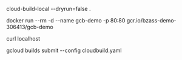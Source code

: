 

cloud-build-local --dryrun=false .

docker run --rm -d --name gcb-demo -p 80:80 gcr.io/bzass-demo-306413/gcb-demo

curl localhost

gcloud builds submit --config cloudbuild.yaml

